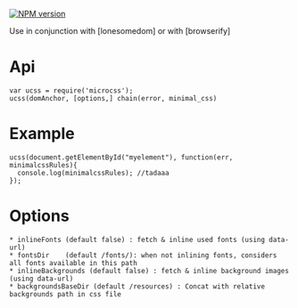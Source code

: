 [![NPM version](https://img.shields.io/npm/v/ucss.svg)](https://www.npmjs.com/package/microcss)

Use in conjunction with [lonesomedom] or with [browserify]

# Api
```
var ucss = require('microcss');
ucss(domAnchor, [options,] chain(error, minimal_css)
``` 

# Example
```
ucss(document.getElementById("myelement"), function(err, minimalcssRules){
  console.log(minimalcssRules); //tadaaa
});
```

# Options 
```
* inlineFonts (default false) : fetch & inline used fonts (using data-url)
* fontsDir    (default /fonts/): when not inlining fonts, considers all fonts available in this path
* inlineBackgrounds (default false) : fetch & inline background images (using data-url)
* backgroundsBaseDir (default /resources) : Concat with relative backgrounds path in css file
```

